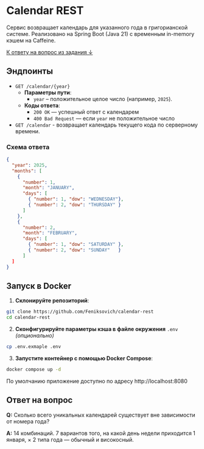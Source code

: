 # Calendar REST

Сервис возвращает календарь для указанного года в григорианской системе. Реализовано на Spring Boot (Java 21) с временным in-memory кэшем на Caffeine.

[К ответу на вопрос из задания ↓](#ответ-на-вопрос)

## Эндпоинты

- `GET /calendar/{year}`
  - **Параметры пути**:
    - `year` – положительное целое число (например, `2025`).
  - **Коды ответа**:
    - `200 OK` — успешный ответ с календарем
    - `400 Bad Request` — если `year` не положительное число
- `GET /calendar` - возвращает календарь текущего кода по серверному времени.

### Схема ответа

```json
{
  "year": 2025,
  "months": [
    {
      "number": 1,
      "month": "JANUARY",
      "days": [
        { "number": 1, "dow": "WEDNESDAY"},
        { "number": 2, "dow": "THURSDAY" }
      ]
    },
    {
      "number": 2,
      "month": "FEBRUARY",
      "days": [
        { "number": 1, "dow": "SATURDAY" },
        { "number": 2, "dow": "SUNDAY"   }
      ]
  ]
}
```

## Запуск в Docker

1. **Склонируйте репозиторий**:
```bash
git clone https://github.com/Feniksovich/calendar-rest
cd calendar-rest
```
2. **Сконфигурируйте параметры кэша в файле  окружения** `.env` *(опционально)*
```bash
cp .env.exmaple .env
```
3. **Запустите контейнер с помощью Docker Compose**:
```bash
docker compose up -d
```

По умолчанию приложение доступно по адресу http://localhost:8080

## Ответ на вопрос
**Q:** Сколько всего уникальных календарей существует вне зависимости от номера года?

**A:** 14 комбинаций. 7 вариантов того, на какой день недели приходится 1 января, × 2 типа года — обычный и високосный.
